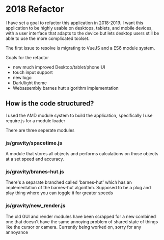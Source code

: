 # 2018 Refactor
I have set a goal to refactor this application in 2018-2019. I want this application to be highly usable on desktops, tablets, and mobile devices, with a user interface that adapts to the device but lets desktop users still be able to use the more complicated toolset.

The first issue to resolve is migrating to VueJS and a ES6 module system.

Goals for the refactor
 * new much improved Desktop/tablet/phone UI
 * touch input support
 * new logo
 * Dark/light theme
 * Webassembly barnes hutt algorithm implementation

## How is the code structured?
I used the AMD module system to build the application, specifically I use require.js for a module loader

There are three seperate modules

### js/gravity/spacetime.js
A module that stores all objects and performs calculations on those objects at a set speed and accuracy.

### js/gravity/branes-hut.js
There's a separate branched called 'barnes-hut' which has an implementation of the barnes-hut algorithm. Supposed to be a plug and play thing where you can toggle it for greater speeds

### js/gravity/new_render.js
The old GUI and render modules have been scrapped for a new combined one that doesn't have the same annoying problem of shared state of things like the cursor or camera. Currently being worked on, sorry for any annoyance
